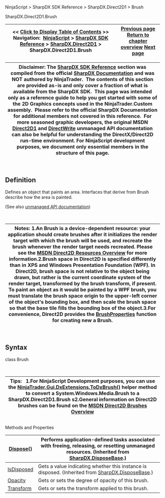 ﻿


NinjaScript \> SharpDX SDK Reference \> SharpDX.Direct2D1 \> Brush






















SharpDX.Direct2D1\.Brush







| \<\< [Click to Display Table of Contents](sharpdx_direct2d1_brush.md) \>\> **Navigation:**     [NinjaScript](ninjascript-1.md) \> [SharpDX SDK Reference](sharpdx_sdk_reference-1.md) \> [SharpDX.Direct2D1](sharpdx_direct2d1-1.md) \> SharpDX.Direct2D1\.Brush | [Previous page](sharpdx_direct2d1_arcsize-1.md) [Return to chapter overview](sharpdx_direct2d1-1.md) [Next page](sharpdx_direct2d1_brush_opacity-1.md) |
| --- | --- |













| Disclaimer: The [SharpDX SDK Reference](sharpdx_sdk_reference-1.md) section was compiled from the official [SharpDX Documentation](http://sharpdx.org/) and was NOT authored by NinjaTrader.  The contents of this section are provided as\-is and only cover a fraction of what is available from the SharpDX SDK.  This page was intended only as a reference guide to help you get started with some of the 2D Graphics concepts used in the NinjaTrader.Custom assembly.  Please refer to the official SharpDX Documentation for additional members not covered in this reference.  For more seasoned graphic developers, the original MSDN [Direct2D1](https://msdn.microsoft.com/en-us/library/windows/desktop/dd370990.aspx) and [DirectWrite](https://msdn.microsoft.com/en-us/library/windows/desktop/dd368038.aspx) unmanaged API documentation can also be helpful for understanding the DirectX/Direct2D run\-time environment. For NinjaScript development purposes, we document only essential members in the structure of this page. |
| --- |



 


## 


## Definition


Defines an object that paints an area. Interfaces that derive from Brush describe how the area is painted. 


(See also [unmanaged API documentation](http://msdn.microsoft.com/en-us/library/dd371173.aspx))


 




| Notes: 1\.An Brush is a device\-dependent resource: your application should create brushes after it initializes the render target with which the brush will be used, and recreate the brush whenever the render target needs recreated. Please see the [MSDN Direct2D Resources Overview](https://msdn.microsoft.com/en-us/library/dd756757(v=vs.85).aspx) for more information.2\.Brush space in Direct2D is specified differently than in XPS and Windows Presentation Foundation (WPF). In Direct2D, brush space is not relative to the object being drawn, but rather is the current coordinate system of the render target, transformed by the brush transform, if present. To paint an object as it would be painted by a WPF brush, you must translate the brush space origin to the upper\-left corner of the object's bounding box, and then scale the brush space so that the base tile fills the bounding box of the object.3\.For convenience, Direct2D provides the [BrushProperties](sharpdx_direct2d1_brushproperties-1.md) function for creating new a Brush. |
| --- |



 


## Syntax


class Brush


 




| Tips:   1\.For NinjaScript Development purposes, you can use the [NinjaTrader.Gui.DxExtensions.ToDxBrush()](dxextensions_todxbrush-1.md) helper method to convert a System.Windows.Media.Brush to a SharpDX.Direct2D1\.Brush s2\.General information on Direct2D brushes can be found on the [MSDN Direct2D Brushes Overview](https://msdn.microsoft.com/en-us/library/dd756651(v=vs.85).aspx) |
| --- |



## 


## 


Methods and Properties




| [Dispose()](sharpdx_disposebase_dispose-1.md) | Performs application\-defined tasks associated with freeing, releasing, or resetting unmanaged resources. (Inherited from [SharpDX.DisposeBase](sharpdx_disposebase-1.md).) |
| --- | --- |
| [IsDisposed](sharpdx_disposebase_isdisposed-1.md) | Gets a value indicating whether this instance is disposed. (Inherited from [SharpDX.DisposeBase](sharpdx_disposebase-1.md).) |
| [Opacity](sharpdx_direct2d1_brush_opacity-1.md) | Gets or sets the degree of opacity of this brush. |
| [Transform](sharpdx_direct2d1_brush_transform-1.md) | Gets or sets the transform applied to this brush. |









